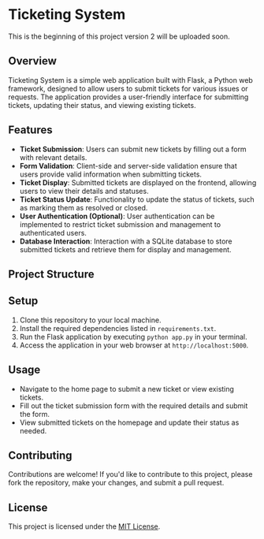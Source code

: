 # Ticketing System

This is the beginning of this project version 2 will be uploaded soon.

## Overview
Ticketing System is a simple web application built with Flask, a Python web framework, designed to allow users to submit tickets for various issues or requests. The application provides a user-friendly interface for submitting tickets, updating their status, and viewing existing tickets.

## Features
- **Ticket Submission**: Users can submit new tickets by filling out a form with relevant details.
- **Form Validation**: Client-side and server-side validation ensure that users provide valid information when submitting tickets.
- **Ticket Display**: Submitted tickets are displayed on the frontend, allowing users to view their details and statuses.
- **Ticket Status Update**: Functionality to update the status of tickets, such as marking them as resolved or closed.
- **User Authentication (Optional)**: User authentication can be implemented to restrict ticket submission and management to authenticated users.
- **Database Interaction**: Interaction with a SQLite database to store submitted tickets and retrieve them for display and management.

## Project Structure


## Setup
1. Clone this repository to your local machine.
2. Install the required dependencies listed in `requirements.txt`.
3. Run the Flask application by executing `python app.py` in your terminal.
4. Access the application in your web browser at `http://localhost:5000`.

## Usage
- Navigate to the home page to submit a new ticket or view existing tickets.
- Fill out the ticket submission form with the required details and submit the form.
- View submitted tickets on the homepage and update their status as needed.

## Contributing
Contributions are welcome! If you'd like to contribute to this project, please fork the repository, make your changes, and submit a pull request.

## License
This project is licensed under the [MIT License](LICENSE).
